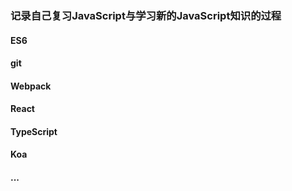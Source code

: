 ### 记录自己复习JavaScript与学习新的JavaScript知识的过程
#### ES6
#### git
#### Webpack
#### React
#### TypeScript
#### Koa
#### ...